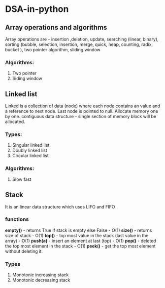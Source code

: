 # DSA-in-python

## Array operations and algorithms
Array operations are - insertion ,deletion, update, searching (linear, binary), sorting (bubble, selection, insertion, merge, quick, heap, counting, radix, bucket ), two pointer algorithm, sliding window 
### Algorithms:
  1. Two pointer
  2. Siding window

## Linked list
Linked is a collection of data (node) where each node contains an value and a reference to next node. Last node is pointed to null.
Allocate memory one by one.
contiguous data structure - single section of memory block will be allocated.
### Types:
  1. Singular linked list
  2. Doubly linked list
  3. Circular linked list
### Algorithms:
  1. Slow fast


## Stack
It is an linear data structure which uses LIFO and FIFO

### functions

**empty()** - returns True if stack is empty else False - O(1)
**size()** - returns size of stack - O(1)
**top()** - top most value in the stack (last value in the array) - O(1)
**push(a)** - insert an element at last (top) - O(1)
**pop()** - deleted the top most element in the stack - O(1)
**peek()** - get the top most element without deleting it.

### Types
  1. Monotonic increasing stack
  2. Monotonic decreasing stack
